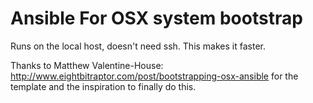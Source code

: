 Ansible For OSX system bootstrap
===================================

Runs on the local host, doesn't need ssh. This makes it faster.


Thanks to Matthew Valentine-House: http://www.eightbitraptor.com/post/bootstrapping-osx-ansible for the template and the inspiration to finally do this.
